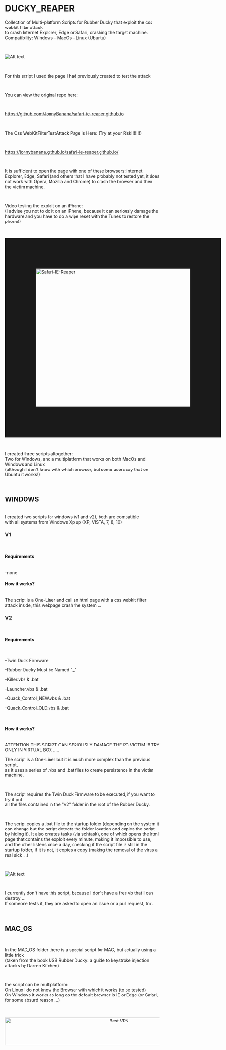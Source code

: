 # DUCKY_REAPER

Collection of Multi-platform Scripts for Rubber Ducky that exploit the css webkit filter attack</BR>
to crash Internet Explorer, Edge or Safari, crashing the target machine. </BR>
Compatibility: Windows - MacOs - Linux (Ubuntu)

</BR>


![Alt text](https://raw.githubusercontent.com/JonnyBanana/DUCKY_REAPER/master/img/img1.JPG)


</BR>

For this script I used the page I had previously created to test the attack.

</BR>

You can view the original repo here:

</BR>

https://github.com/JonnyBanana/safari-ie-reaper.github.io


</BR>


The Css WebKitFilterTestAttack Page is Here: (Try at your Risk!!!!!!!)

</BR>

https://jonnybanana.github.io/safari-ie-reaper.github.io/

</BR>

It is sufficient to open the page with one of these browsers: Internet Explorer, Edge, Safari (and others that I have probably not tested yet, it does not work with Opera, Mozilla and Chrome)
to crash the browser and then the victim machine.

</BR>

Video testing the exploit on an iPhone:
</BR>
(I advise you not to do it on an iPhone, because it can seriously damage the</BR> 
hardware and you have to do a wipe reset with the Tunes to restore the phone!)

</BR>

<a href="https://www.youtube.com/watch?v=G1jr4DVWg8s
" target="_blank"><img src="https://raw.githubusercontent.com/JonnyBanana/safari-ie-reaper.github.io/master/img/css-webkit-filter-yt.JPG" 
alt="Safari-IE-Reaper" width="600" height="450" border="100" /></a> 

</BR>


I created three scripts altogether:</BR>
Two for Windows, and a multiplatform that works on both MacOs and Windows and Linux</BR>
(although I don't know with which browser, but some users say that on Ubuntu it works!)

</BR>

<H2>WINDOWS</H2>
</BR>
I created two scripts for windows (v1 and v2), both are compatible </BR>
with all systems from Windows Xp up (XP, VISTA, 7, 8, 10)
</BR>
<H3>V1</H3>
</BR>
<H4>Requirements</H4>
</BR>
-none
</BR>
<H4>How it works?</H4>
</BR>
The script is a One-Liner and  call an html page with a css webkit filter attack inside, this webpage crash the system ... 
</BR>

<H3>V2</H3>
</BR>
<H4>Requirements</H4>
</BR>

-Twin Duck Firmware

-Rubber Ducky Must be Named "_"

-Killer.vbs & .bat

-Launcher.vbs & .bat

-Quack_Control_NEW.vbs & .bat

-Quack_Control_OLD.vbs & .bat

</BR>

<H4>How it works?</H4>
</BR>
ATTENTION THIS SCRIPT CAN SERIOUSLY DAMAGE THE PC VICTIM !!!
TRY ONLY IN VIRTUAL BOX .....

</BR>

The script is a One-Liner but it is much more complex than the previous script, </BR>
as it uses a series of .vbs and .bat files to create persistence in the victim machine.

</BR>

The script requires the Twin Duck Firmware to be executed, if you want to try it put </BR>
all the files contained in the "v2" folder in the root of the Rubber Ducky.

</BR>

The script copies a .bat file to the startup folder (depending on the system it can change but the script detects the folder location and copies the script by hiding it).
It also creates tasks (via schtask), one of which opens the html page that contains the exploit every minute, making it impossible to use, and the other listens once a day, checking if the script file is still in the startup folder, if it is not, it copies a copy (making the removal of the virus a real sick ...)

</BR>

![Alt text](https://raw.githubusercontent.com/JonnyBanana/DUCKY_REAPER/master/img/img2.JPG)


</BR>

I currently don't have this script, because I don't have a free vb that I can destroy ...</BR>
If someone tests it, they are asked to open an issue or a pull request, tnx.

</BR>

<H2>MAC_OS</H2>

</BR>

In the MAC_OS folder there is a special script for MAC, but actually using a little trick </BR>
(taken from the book USB Rubber Ducky: a guide to keystroke injection attacks by Darren Kitchen)

</BR>

the script can be multiplatform:</BR>
On Linux I do not know the Browser with which it works (to be tested)</BR>
On Windows it works as long as the default browser is IE or Edge (or Safari, for some absurd reason ...)

</BR>



</BR>

<!-- Banner -->
<div align="center">
<a href="https://www.purevpn.com/order-now.php?aff=44922&amp;a_bid=bbd0f893" target="_blank" ><img src="https://affiliates.purevpn.com/accounts/default1/6hb82wqa2l/bbd0f893.jpg" alt="Best VPN" title="Best VPN" width="728" height="90" /></a>
</BR></BR>
</div>




